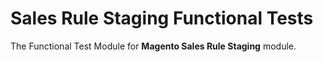 # Sales Rule Staging Functional Tests

The Functional Test Module for **Magento Sales Rule Staging** module.
